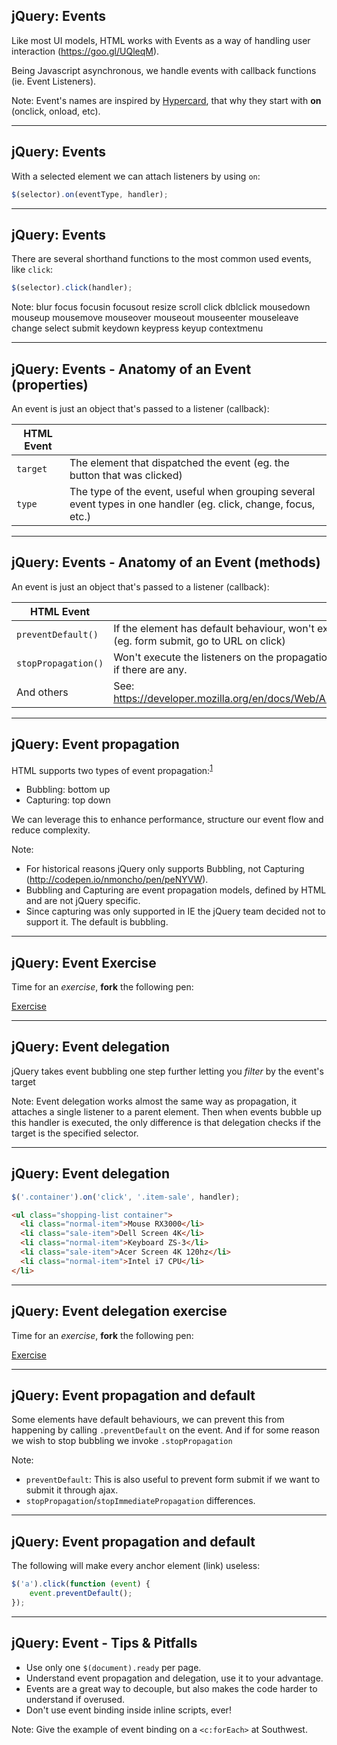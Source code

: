 ## jQuery: Events

Like most UI models, HTML works with Events as a way of handling user interaction (https://goo.gl/UQleqM).

Being Javascript asynchronous, we handle events with callback functions (ie. Event Listeners).

Note:
Event's names are inspired by [Hypercard](https://en.wikipedia.org/wiki/HyperCard), that why they start with **on** (onclick, onload, etc).

---

## jQuery: Events

With a selected element we can attach listeners by using `on`:

```js
$(selector).on(eventType, handler);
```

---

## jQuery: Events

There are several shorthand functions to the most common used events, like `click`:

```js
$(selector).click(handler);
```

Note:
blur focus focusin focusout resize scroll click dblclick mousedown mouseup mousemove
mouseover mouseout mouseenter mouseleave change select submit keydown keypress keyup contextmenu

---

## jQuery: Events - Anatomy of an Event (properties)

An event is just an object that's passed to a listener (callback):

|HTML Event||
|---|---|
|`target`|The element that dispatched the event (eg. the button that was clicked)|
|`type`|The type of the event, useful when grouping several event types in one handler (eg. click, change, focus, etc.)|

---

## jQuery: Events - Anatomy of an Event (methods)

An event is just an object that's passed to a listener (callback):

|HTML Event||
|---|---|
|`preventDefault()`|If the element has default behaviour, won't execute it (eg. form submit, go to URL on click)|
|`stopPropagation()`|Won't execute the listeners on the propagation chain, if there are any.|
|And others|See: https://developer.mozilla.org/en/docs/Web/API/Event|

---
## jQuery: Event propagation

HTML supports two types of event propagation:<sup>[1](https://goo.gl/TQpdTb)</sup>
- Bubbling: bottom up
- Capturing: top down

We can leverage this to enhance performance, structure our event flow and reduce complexity.

Note:
- For historical reasons jQuery only supports Bubbling, not Capturing (http://codepen.io/nmoncho/pen/peNYVW).
- Bubbling and Capturing are event propagation models, defined by HTML and are not jQuery specific.
- Since capturing was only supported in IE the jQuery team decided not to support it. The default is bubbling.

---

## jQuery: Event Exercise

Time for an _exercise_, **fork** the following pen:

[Exercise](http://codepen.io/nmoncho/pen/MpbdPe)

---

## jQuery: Event delegation

jQuery takes event bubbling one step further letting you _filter_ by the event's target

Note:
Event delegation works almost the same way as propagation, it attaches a single listener to a parent element. Then when events bubble up this handler is executed, the only difference is that delegation checks if the target is the specified selector.

---

## jQuery: Event delegation

```js
$('.container').on('click', '.item-sale', handler);
```
```html
<ul class="shopping-list container">
  <li class="normal-item">Mouse RX3000</li>
  <li class="sale-item">Dell Screen 4K</li>
  <li class="normal-item">Keyboard ZS-3</li>
  <li class="sale-item">Acer Screen 4K 120hz</li>
  <li class="normal-item">Intel i7 CPU</li>
</li>
```

---

## jQuery: Event delegation exercise

Time for an _exercise_, **fork** the following pen:

[Exercise](http://codepen.io/nmoncho/pen/evBwrM)

---

## jQuery: Event propagation and default

Some elements have default behaviours, we can prevent this from happening by calling
`.preventDefault` on the event. And if for some reason we wish to stop bubbling
we invoke `.stopPropagation`

Note:
- `preventDefault`: This is also useful to prevent form submit if we want to submit it through ajax.
- `stopPropagation`/`stopImmediatePropagation` differences.

---

## jQuery: Event propagation and default

The following will make every anchor element (link) useless:

```js
$('a').click(function (event) {
    event.preventDefault();
});
```

---

## jQuery: Event - Tips & Pitfalls

- Use only one `$(document).ready` per page.
- Understand event propagation and delegation, use it to your advantage.
- Events are a great way to decouple, but also makes the code harder to understand if overused.
- Don't use event binding inside inline scripts, ever!

Note:
Give the example of event binding on a `<c:forEach>` at Southwest.
